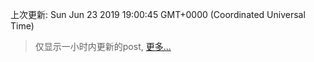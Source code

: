 
  
 上次更新: Sun Jun 23 2019 19:00:45 GMT+0000 (Coordinated Universal Time) 

 > 仅显示一小时内更新的post, [更多...](screenshots/)
  